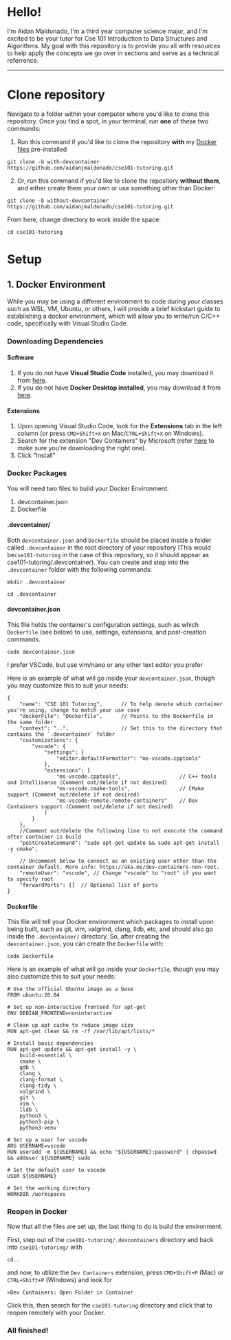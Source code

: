 # Hello!

I'm Aidan Maldonado, I'm a third year computer science major, and I'm excited to be your tutor for Cse 101 Introduction to Data Structures and Algorithms.
My goal with this repository is to provide you all with resources to help apply the concepts we go over in sections and serve as a technical referrence.

---
# Clone repository
Navigate to a folder within your computer where you'd like to clone this repository. Once you find a spot, in your terminal, run **one** of these two commands:

1. Run this command if you'd like to clone the repository **with** my [Docker files](#docker-packages) pre-installed
```
git clone -b with-devcontainer https://github.com/aidanjmaldonado/cse101-tutoring.git
```
2. Or, run this command if you'd like to clone the repository **without them**, and either create them your own or use something other than Docker:
```
git clone -b without-devcontainer https://github.com/aidanjmaldonado/cse101-tutoring.git
```
From here, change directory to work inside the space:
```
cd cse101-tutoring
```

# Setup
## 1. Docker Environment
While you may be using a different environment to code during your classes such as WSL, VM, Ubuntu, or others, I will provide a brief kickstart guide to establishing a docker environment, which will allow you to write/run C/C++ code, specifically with Visual Studio Code.

### Downloading Dependencies
#### Software
1. If you do not have **Visual Studio Code** installed, you may download it from [here](https://code.visualstudio.com/download).
2. If you do not have **Docker Desktop installed**, you may download it from [here](https://www.docker.com/products/docker-desktop/).

#### Extensions
1. Upon opening Visual Studio Code, look for the **Extensions** tab in the left column (or press ```CMD+Shift+X``` on Mac/```CTRL+Shift+X``` on Windows).
2. Search for the extension "Dev Containers" by Microsoft (refer [here](https://marketplace.visualstudio.com/items?itemName=ms-vscode-remote.remote-containers) to make sure you're downloading the right one).
3. Click "Install"

### Docker Packages
You will need two files to build your Docker Environment.
1. devcontainer.json
2. Dockerfile

#### .devcontainer/
Both ```devcontainer.json``` and ```Dockerfile``` should be placed inside a folder called ```.devcontainer``` in the root directory of your repository (This would be```cse101-tutoring``` in the case of this repository, so it should appear as cse101-tutoring/.devcontainer). You can create and step into the ```.devcontainer``` folder with the following commands:
```
mkdir .devcontainer
```
```
cd .devcontainer
```
#### devcontainer.json
This file holds the container's configuration settings, such as which ```Dockerfile``` (see below) to use, settings, extensions, and post-creation commands.
```
code devcontainer.json
```
I prefer VSCode, but use vim/nano or any other text editor you prefer 

Here is an example of what will go inside your ```devcontainer.json```, though you may customize this to suit your needs:
```
{
    "name": "CSE 101 Tutoring",      // To help denote which container you're using, change to match your use case
    "dockerFile": "Dockerfile",      // Points to the Dockerfile in the same folder
    "context": "..",                 // Set this to the directory that contains the `.devcontainer` folder
    "customizations": {
        "vscode": {
            "settings": {
                "editor.defaultFormatter": "ms-vscode.cpptools"
            },
            "extensions": [
                "ms-vscode.cpptools",                   // C++ tools and Intellisense (Comment out/delete if not desired)
                "ms-vscode.cmake-tools",                // CMake support (Comment out/delete if not desired)
                "ms-vscode-remote.remote-containers"    // Dev Containers support (Comment out/delete if not desired)
            ]
        }
    },
    //Comment out/delete the following line to not execute the command after container is build
    "postCreateCommand": "sudo apt-get update && sudo apt-get install -y cmake",

    // Uncomment below to connect as an existing user other than the container default. More info: https://aka.ms/dev-containers-non-root.
    "remoteUser": "vscode", // Change "vscode" to "root" if you want to specify root
    "forwardPorts": []  // Optional list of ports 
}
```


#### Dockerfile
This file will tell your Docker environment which packages to install upon being built, such as git, vim, valgrind, clang, lldb, etc, and should also go inside the ```.devcontainer/``` directory. So, after creating the ```devcontainer.json```, you can create the ```Dockerfile``` with:
```
code Dockerfile
```
Here is an example of what will go inside your ```Dockerfile```, though you may also customize this to suit your needs:
```
# Use the official Ubuntu image as a base
FROM ubuntu:20.04

# Set up non-interactive frontend for apt-get
ENV DEBIAN_FRONTEND=noninteractive

# Clean up apt cache to reduce image size
RUN apt-get clean && rm -rf /var/lib/apt/lists/*

# Install basic dependencies
RUN apt-get update && apt-get install -y \
    build-essential \
    cmake \
    gdb \
    clang \
    clang-format \
    clang-tidy \
    valgrind \
    git \
    vim \
    lldb \
    python3 \
    python3-pip \
    python3-venv

# Set up a user for vscode
ARG USERNAME=vscode
RUN useradd -m ${USERNAME} && echo "${USERNAME}:password" | chpasswd && adduser ${USERNAME} sudo

# Set the default user to vscode
USER ${USERNAME}

# Set the working directory
WORKDIR /workspaces
```

### Reopen in Docker
Now that all the files are set up, the last thing to do is build the environment. 

First, step out of the ```cse101-tutoring/.devcontainers``` directory and back into ```cse101-tutoring/``` with
```
cd..
```
and now, to utilize the ```Dev Containers``` extension, press ```CMD+Shift+P``` (Mac) or ```CTRL+Shift+P``` (Windows) and look for
```
>Dev Containers: Open Folder in Container
```
Click this, then search for the ```cse101-tutoring``` directory and click that to reopen remotely with your Docker.

### All finished!
